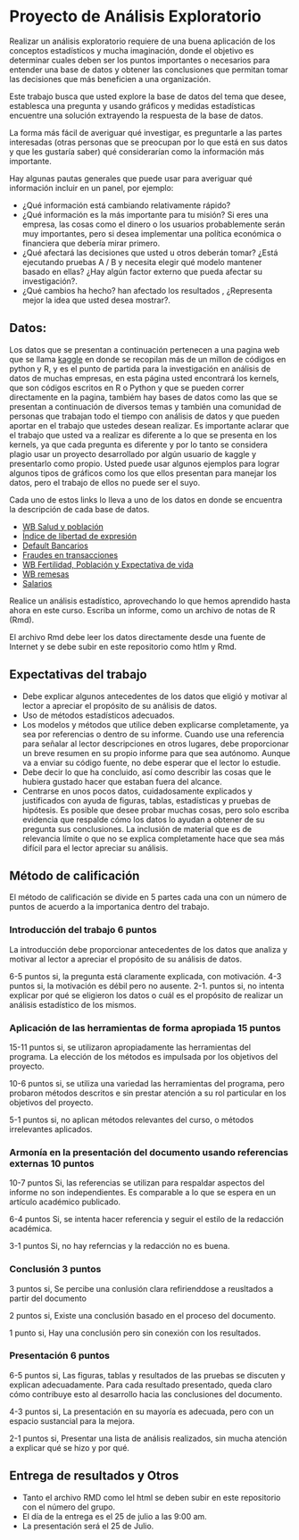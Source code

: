 # Proyecto de Análisis Exploratorio 

Realizar un análisis exploratorio requiere de una buena aplicación de los conceptos estadísticos y mucha imaginación, donde el objetivo es determinar cuales deben ser los puntos importantes o necesarios para entender una base de datos y obtener las conclusiones que permitan tomar las decisiones que más beneficien a una organización.

Este trabajo busca que usted explore la base de datos del tema que desee, establesca una pregunta y  usando gráficos y medidas estadísticas encuentre una solución extrayendo la respuesta de la base de datos.

La forma más fácil de averiguar qué investigar, es preguntarle a las partes interesadas (otras personas que se preocupan por lo que está en sus datos y que les gustaría saber) qué considerarían como la información más importante.

Hay algunas pautas generales que puede usar para averiguar qué información incluir en un panel, por ejemplo:

* ¿Qué información está cambiando relativamente rápido? 
* ¿Qué información es la más importante para tu misión? Si eres una empresa, las cosas como el dinero o los usuarios probablemente serán muy importantes, pero si desea implementar una política económica o financiera que debería mirar primero.
* ¿Qué afectará las decisiones que usted u otros deberán tomar? ¿Está ejecutando pruebas A / B y necesita elegir qué modelo mantener basado en ellas?  ¿Hay algún factor externo que pueda afectar su investigación?.
* ¿Qué cambios ha hecho?  han afectado los resultados , ¿Representa mejor la idea que usted desea mostrar?.

## Datos:

Los datos que se presentan a continuación pertenecen a una pagina web que se llama 
<a href="https://www.kaggle.com/">kaggle</a> en donde se recopilan más de un millon de códigos en python y R, y es el punto de partida para la investigación en análisis de datos de muchas empresas, en esta página usted encontrará los kernels, que son códigos escritos en R o Python y que se pueden correr directamente en la pagina, tambiém hay bases de datos como las que se presentan a continuación de diversos temas y también una comunidad de personas que trabajan todo el tiempo con análisis de datos y que pueden aportar en el trabajo que ustedes desean realizar. Es importante aclarar que el trabajo que usted va a realizar es diferente a lo que se presenta en los kernels, ya que cada pregunta es diferente y por lo tanto se considera plagio usar un proyecto desarrollado por algún usuario de kaggle y presentarlo como propio. Usted puede usar algunos ejemplos para lograr algunos tipos de gráficos como los que ellos presentan para manejar los datos, pero el trabajo de ellos no puede ser el suyo. 


 Cada uno de estos links lo lleva a uno de los datos en donde se encuentra la descripción de cada base de datos.

* <a href="https://www.kaggle.com/theworldbank/world-bank-health-population/home/">WB Salud y población</a>
* <a href="https://www.kaggle.com/gsutters/the-human-freedom-index/home/">Índice de libertad de expresión</a>
* <a href="https://www.kaggle.com/fdic/bank-failures/">Default Bancarios</a>
* <a href="https://www.kaggle.com/ntnu-testimon/paysim1/home/">Fraudes en transacciones</a>
* <a href="https://www.kaggle.com/gemartin/world-bank-data-1960-to-2016/home/">WB Fertilidad, Población y Expectativa de vida</a>
* <a href="https://www.kaggle.com/theworldbank/worldwide-economic-remittances/">WB remesas</a>
* <a href="https://www.kaggle.com/johnolafenwa/us-census-data/home/">Salarios</a>



Realice un análisis estadístico, aprovechando lo que hemos aprendido hasta ahora en este curso. Escriba un informe, como un archivo de notas de R (Rmd). 

El archivo Rmd debe leer los datos directamente desde una fuente de Internet y se debe subir en este repositorio como htlm y Rmd.

 


## Expectativas del trabajo

* Debe explicar algunos antecedentes de los datos que eligió y motivar al lector a apreciar el propósito de su análisis de datos.
* Uso de métodos estadísticos adecuados.
* Los modelos y métodos que utilice deben explicarse completamente, ya sea por referencias o dentro de su informe. Cuando use una referencia para señalar al lector descripciones en otros lugares, debe proporcionar un breve resumen en su propio informe para que sea autónomo. Aunque va a enviar su código fuente, no debe esperar que el lector lo estudie.
* Debe decir lo que ha concluido, así como describir las cosas que le hubiera gustado hacer que estaban fuera del alcance.
* Centrarse en unos pocos datos, cuidadosamente explicados y justificados con ayuda de figuras, tablas, estadísticas y pruebas de hipótesis. Es posible que desee probar muchas cosas, pero solo escriba evidencia que respalde cómo los datos lo ayudan a obtener de su pregunta sus conclusiones. La inclusión de material que es de relevancia límite o que no se explica completamente hace que sea más difícil para el lector apreciar su análisis.

## Método de calificación

El método de calificación se divide en 5 partes cada una con un número de puntos de acuerdo a la importanica dentro del trabajo.

### Introducción del trabajo 6 puntos

La introducción debe proporcionar antecedentes de los datos que analiza y motivar al lector a apreciar el propósito de su análisis de datos.

6-5 puntos si, la pregunta está claramente explicada, con motivación. 
4-3 puntos si, la motivación es débil pero no ausente.
2-1. puntos si, no intenta explicar por qué se eligieron los datos o cuál es el propósito de realizar un análisis estadístico de los mismos.

### Aplicación de las herramientas de forma apropiada 15 puntos

15-11 puntos si, se utilizaron apropiadamente las herramientas del programa. La elección de los métodos es impulsada por los objetivos del proyecto.

10-6 puntos si, se utiliza una variedad las herramientas del programa, pero probaron  métodos descritos e sin prestar atención a su rol particular en los objetivos del proyecto.

5-1 puntos si, no aplican métodos relevantes del curso, o métodos irrelevantes aplicados.

### Armonía en la presentación del documento usando referencias externas 10 puntos

10-7 puntos Si, las referencias se utilizan para respaldar aspectos del informe no son independientes. Es comparable a lo que se espera en un artículo académico publicado.


6-4 puntos Si, se intenta hacer referencia y seguir el estilo de la redacción académica.


3-1 puntos Si, no hay referncias y la redacción no es buena.

### Conclusión 3 puntos 

3 puntos si, Se percibe una conlusión clara refirienddose a reusltados a partir del documento 

2 puntos si, Existe una conclusión basado en el proceso del documento. 

1 punto si, Hay una conclusión pero sin conexión con los resultados. 


### Presentación 6 puntos

6-5 puntos si, Las figuras, tablas y resultados de las pruebas se discuten y explican adecuadamente. Para cada resultado presentado, queda claro cómo contribuye esto al desarrollo hacia las conclusiones del documento.

4-3 puntos si, La presentación en su mayoría es adecuada, pero con un espacio sustancial para la mejora.

2-1 puntos si, Presentar una lista de análisis realizados, sin mucha atención a explicar qué se hizo y por qué.


## Entrega de resultados y Otros 


* Tanto el archivo RMD como lel html se deben subir en este repositorio con el número del grupo.
* El día de la entrega es el 25 de julio a las 9:00 am.
* La presentación será el 25 de Julio.


